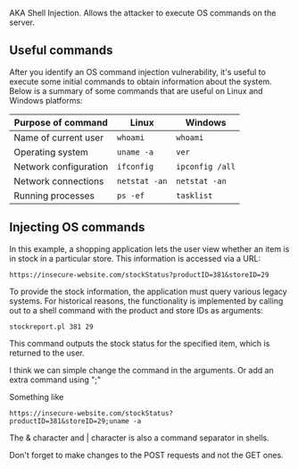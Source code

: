 AKA Shell Injection. Allows the attacker to execute OS commands on the server.

## Useful commands

After you identify an OS command injection vulnerability, it's useful to execute some initial commands to obtain information about the system. Below is a summary of some commands that are useful on Linux and Windows platforms:

| Purpose of command    | Linux         | Windows         |
| --------------------- | ------------- | --------------- |
| Name of current user  | `whoami`      | `whoami`        |
| Operating system      | `uname -a`    | `ver`           |
| Network configuration | `ifconfig`    | `ipconfig /all` |
| Network connections   | `netstat -an` | `netstat -an`   |
| Running processes     | `ps -ef`      | `tasklist`      |

## Injecting OS commands

In this example, a shopping application lets the user view whether an item is in stock in a particular store. This information is accessed via a URL:

`https://insecure-website.com/stockStatus?productID=381&storeID=29`

To provide the stock information, the application must query various legacy systems. For historical reasons, the functionality is implemented by calling out to a shell command with the product and store IDs as arguments:

`stockreport.pl 381 29`

This command outputs the stock status for the specified item, which is returned to the user.

I think we can simple change the command in the arguments. Or add an extra command using ";"

Something like 

`https://insecure-website.com/stockStatus?productID=381&storeID=29;uname -a`

The & character and | character is also a command separator in shells.

Don't forget to make changes to the POST requests and not the GET ones.





